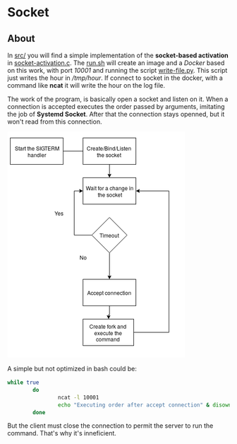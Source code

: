 <!-- 

	Bruno Mondelo Giaramita                                    
	mondelob14@gmail.com                                       
	isx48185462                                                
	Escola del Treball de Barcelona 2017-05-18
	
                                                                     -->
                                                                     
# Socket

## About 

In [src/](src) you will find a simple implementation of the
**socket-based activation** in
[socket-activation.c](src/socket-activation.c). The [run.sh](run.sh) will
create an image and a *Docker* based on this work, with port *10001*
and running the script [write-file.py](src/write-file.py). This script
just writes the hour in */tmp/hour*. If connect to socket in the docker,
with a command like **ncat** it will write the hour on the log file.

The work of the program, is basically open a socket and listen on it.
When a connection is accepted executes the order passed by arguments,
imitating the job of **Systemd Socket**. After that the connection
stays openned, but it won't read from this connection.

![flow](flow.png)

A simple but not optimized in bash could be:

```bash
while true
        do
                ncat -l 10001
                echo "Executing order after accept connection" & disown
        done
```

But the client must close the connection to permit the server to run the
command. That's why it's inneficient.

